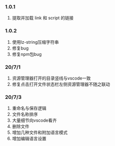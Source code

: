 ### 1.0.1
1. 提取并加载 link 和 script 的链接

### 1.0.2
1. 使用lz-string压缩字符串
2. 修复bug
3. 修复npm包bug


### 20/7/1
1. 资源管理器打开的目录竖线与vscode一致
2. 修复点击打开文件状态栏左侧资源管理器不随之联动
   
### 20/7/3
1. 重命名与保存逻辑
2. 文件名称排序
3. 大量细节向vscode看齐
4. 删除文件
5. 增加几种文件和附加语言模式
6. 增加编辑语言设置